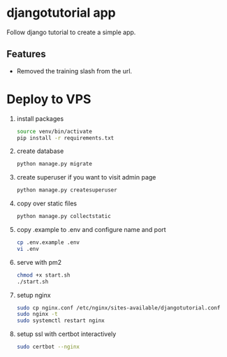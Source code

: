 # djangotutorial app

Follow django tutorial to create a simple app.

## Features

- Removed the training slash from the url.

# Deploy to VPS

1. install packages

   ```bash
   source venv/bin/activate
   pip install -r requirements.txt
   ```

1. create database

   ```bash
   python manage.py migrate
   ```

1. create superuser if you want to visit admin page

   ```bash
   python manage.py createsuperuser
   ```

1. copy over static files

   ```bash
   python manage.py collectstatic
   ```

1. copy .example to .env and configure name and port

   ```bash
   cp .env.example .env
   vi .env
   ```

1. serve with pm2

   ```bash
   chmod +x start.sh
   ./start.sh
   ```

1. setup nginx

   ```bash
   sudo cp nginx.conf /etc/nginx/sites-available/djangotutorial.conf
   sudo nginx -t
   sudo systemctl restart nginx
   ```

1. setup ssl with certbot interactively

   ```bash
   sudo certbot --nginx
   ```
